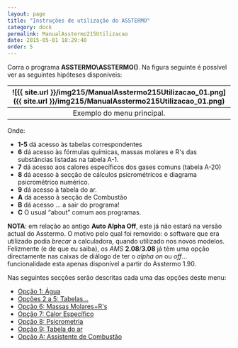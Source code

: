 ```yaml
---
layout: page
title: "Instruções de utilização do ASSTERMO"
category: dock
permalink: ManualAsstermo215Utilizacao
date: 2015-05-01 18:29:40
order: 5
---
```


Corra o programa **ASSTERMO\ASSTERMO()**. Na figura seguinte é possível ver as seguintes hipóteses disponíveis:

|![{{ site.url }}/img215/ManualAsstermo215Utilizacao_01.png]({{ site.url }}/img215/ManualAsstermo215Utilizacao_01.png)
|:---:
| Exemplo do menu principal.

Onde:

  * **1-5** dá acesso às tabelas correspondentes
  * **6** dá acesso às fórmulas químicas, massas molares e R's das substâncias listadas na tabela A-1.
  * **7** dá acesso aos calores específicos dos gases comuns (tabela A-20)
  * **8** dá acesso à secção de cálculos psicrométricos e diagrama psicrométrico numérico.
  * **9** dá acesso à tabela do ar.
  * **A** dá acesso à secção de Combustão
  * **B** dá acesso ... a sair do programa!
  * **C** O usual “about” comum aos programas.

**NOTA**: em relação ao antigo **Auto Alpha Off**, este já não estará na versão actual do Asstermo. O motivo pelo qual foi removido: o software que era utilizado podia _brecar_ a calculadora, quando utilizado nos novos modelos. Felizmente (e de que eu saiba), os _AMS_ **2.08**/**3.08** já têm uma opção directamente nas caixas de diálogo de ter o _alpha on_ ou _off_... funcionalidade esta apenas disponível a partir do Asstermo 1.90.

Nas seguintes secções serão descritas cada uma das opções deste menu:

  * [Opção 1: Água](/ManualAsstermo215Agua)
  * [Opções 2 a 5: Tabelas...](/ManualAsstermo215OutrosFluidos)
  * [Opção 6: Massas Molares+R's](/ManualAsstermo215MassasMolares)
  * [Opção 7: Calor Específico](/ManualAsstermo215CalorEspecifico)
  * [Opção 8: Psicrometria](/ManualAsstermo215Psicrometria)
  * [Opção 9: Tabela do ar](/ManualAsstermo215Ar)
  * [Opção A: Assistente de Combustão](/ManualAsstermo215Combustao)
